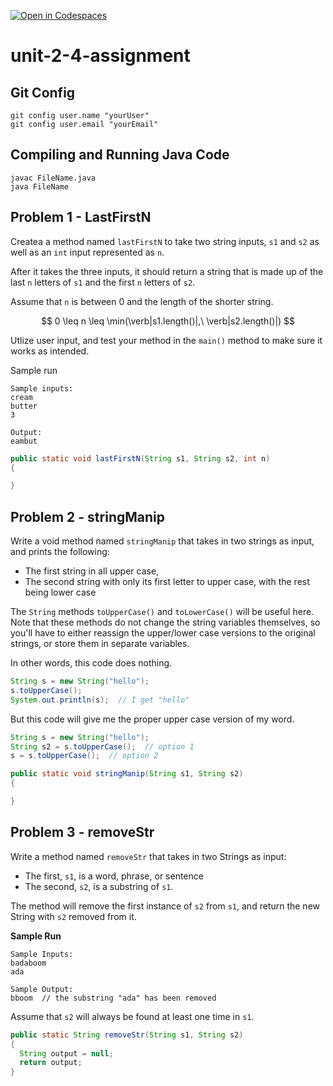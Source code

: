 [![Open in Codespaces](https://classroom.github.com/assets/launch-codespace-2972f46106e565e64193e422d61a12cf1da4916b45550586e14ef0a7c637dd04.svg)](https://classroom.github.com/open-in-codespaces?assignment_repo_id=20786983)
# unit-2-4-assignment

## Git Config
```
git config user.name "yourUser"
git config user.email "yourEmail"
```

## Compiling and Running Java Code
```
javac FileName.java
java FileName
```

## Problem 1 - LastFirstN
Createa a method named `lastFirstN` to take two string inputs, `s1` and `s2` as well as an `int` input represented as `n`.

After it takes the three inputs, it should return a string that is made up of the last `n` letters of `s1` and the first `n` letters of `s2`.

Assume that `n` is between 0 and the length of the shorter string.

$$ 0 \leq n \leq \min(\verb|s1.length()|,\ \verb|s2.length()|) $$

Utlize user input, and test your method in the `main()` method to make sure it works as intended.

Sample run
```
Sample inputs:
cream
butter
3

Output:
eambut
```

```java
public static void lastFirstN(String s1, String s2, int n)
{

}
```

## Problem 2 - stringManip
Write a void method named `stringManip` that takes in two strings as input, and prints the following:
* The first string in all upper case,
* The second string with only its first letter to upper case, with the rest being lower case

The `String` methods `toUpperCase()` and `toLowerCase()` will be useful here.  Note that these methods do not change the string variables themselves, so you'll have to either reassign the upper/lower case versions to the original strings, or store them in separate variables.

In other words, this code does nothing.
```java
String s = new String("hello");
s.toUpperCase();
System.out.println(s);  // I get "hello"
```

But this code will give me the proper upper case version of my word.
```java
String s = new String("hello");
String s2 = s.toUpperCase();  // option 1
s = s.toUpperCase();  // option 2
```

```java
public static void stringManip(String s1, String s2)
{

}
```

## Problem 3 - removeStr
Write a method named `removeStr` that takes in two Strings as input:
* The first, `s1`, is a word, phrase, or sentence
* The second, `s2`, is a substring of `s1`.

The method will remove the first instance of `s2` from `s1`, and return the new String with `s2` removed from it.

**Sample Run**
```
Sample Inputs:
badaboom
ada

Sample Output:
bboom  // the substring "ada" has been removed
```

Assume that `s2` will always be found at least one time in `s1`.

```java
public static String removeStr(String s1, String s2)
{
  String output = null;
  return output;
}
```
